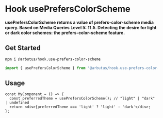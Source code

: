 # Hook usePrefersColorScheme

**usePrefersColorScheme returns a value of prefers-color-scheme media query. Based on Media Queries Level 5: 11.5. Detecting the desire for light or dark color schemes: the prefers-color-scheme feature.**

## Get Started

```sh
npm i @arbutus/hook.use-prefers-color-scheme
```

```ts
import { usePrefersColorScheme } from '@arbutus/hook.use-prefers-color-scheme';
```

## Usage

```tsx
const MyComponent = () => {
  const preferredTheme = usePrefersColorScheme(); // "light" | "dark" | undefined
  return <div>{preferredTheme === 'light' ? 'light' : 'dark'</div>;
};
```
